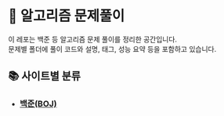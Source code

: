 # 🧠 알고리즘 문제풀이

이 레포는 백준 등 알고리즘 문제 풀이를 정리한 공간입니다.  
문제별 폴더에 풀이 코드와 설명, 태그, 성능 요약 등을 포함하고 있습니다.

## 📚 사이트별 분류

- ### [백준(BOJ)](./백준)
